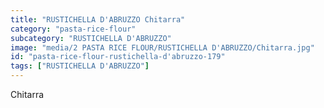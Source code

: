 ```yaml
---
title: "RUSTICHELLA D'ABRUZZO Chitarra"
category: "pasta-rice-flour"
subcategory: "RUSTICHELLA D'ABRUZZO"
image: "media/2 PASTA RICE FLOUR/RUSTICHELLA D'ABRUZZO/Chitarra.jpg"
id: "pasta-rice-flour-rustichella-d'abruzzo-179"
tags: ["RUSTICHELLA D'ABRUZZO"]
---
```


Chitarra
